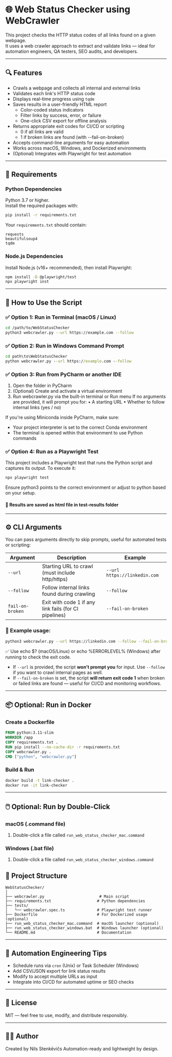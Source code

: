 # 🌐 Web Status Checker using WebCrawler

This project checks the HTTP status codes of all links found on a given webpage.  
It uses a web crawler approach to extract and validate links — ideal for automation engineers, QA testers, SEO audits, and developers.

---

## 🔍 Features

- Crawls a webpage and collects all internal and external links
- Validates each link's HTTP status code
- Displays real-time progress using `tqdm`
- Saves results in a user-friendly HTML report
  - Color-coded status indicators
  - Filter links by success, error, or failure
  - One-click CSV export for offline analysis
- Returns appropriate exit codes for CI/CD or scripting
  - 0 if all links are valid
  - 1 if broken links are found (with --fail-on-broken)
- Accepts command-line arguments for easy automation
- Works across macOS, Windows, and Dockerized environments
- (Optional) Integrates with Playwright for test automation

---

## 🧰 Requirements

### Python Dependencies

Python 3.7 or higher.  
Install the required packages with:

```bash
pip install -r requirements.txt
```

Your `requirements.txt` should contain:

```
requests
beautifulsoup4
tqdm
```

### Node.js Dependencies
Install Node.js (v16+ recommended), then install Playwright:

```bash
npm install -D @playwright/test
npx playwright inst
```
---

## 🚀 How to Use the Script

### ✅ Option 1: Run in Terminal (macOS / Linux)

```bash
cd /path/to/WebStatusChecker
python3 webcrawler.py --url https://example.com --follow
```

### ✅ Option 2: Run in Windows Command Prompt

```cmd
cd path\to\WebStatusChecker
python webcrawler.py --url https://example.com --follow
```

### ✅ Option 3: Run from PyCharm or another IDE

1.	Open the folder in PyCharm
2. (Optional) Create and activate a virtual environment
3. Run webcrawler.py via the built-in terminal or Run menu
If no arguments are provided, it will prompt you for:
	•	A starting URL
	•	Whether to follow internal links (yes / no)

If you're using Miniconda inside PyCharm, make sure:
- Your project interpreter is set to the correct Conda environment
- The terminal is opened within that environment to use Python commands

### ✅ Option 4: Run as a Playwright Test
This project includes a Playwright test that runs the Python script and captures its output.
To execute it:
```bash
npx playwright test
```
Ensure python3 points to the correct environment or adjust to python based on your setup.

#### 📝 Results are saved as html file in test-results folder

---

## ⚙️ CLI Arguments

You can pass arguments directly to skip prompts, useful for automated tests or scripting:

| Argument | Description                                           | Example                       |
|--------|-------------------------------------------------------|-------------------------------|
| `--url` | Starting URL to crawl (must include http/https)      | `--url https://linkedin.com`  |
| `--follow` | Follow internal links found during crawling           | `--follow`                    |
| `fail-on-broken`     | Exit with code 1 if any link fails (for CI pipelines)           | `--fail-on-broken`                            |

### 🔧 Example usage:
```bash
python3 webcrawler.py --url https://linkedin.com --follow --fail-on-broken
```
✅ Use echo $? (macOS/Linux) or echo %ERRORLEVEL% (Windows) after running to check the exit code.

* If `--url` is provided, the script **won’t prompt you** for input. Use `--follow` if you want to crawl internal pages as well.
* If `--fail-on-broken` is set, the script **will return exit code 1** when broken or failed links are found — useful for CI/CD and monitoring workflows.
---

## 📦 Optional: Run in Docker

### Create a Dockerfile

```Dockerfile
FROM python:3.11-slim
WORKDIR /app
COPY requirements.txt .
RUN pip install --no-cache-dir -r requirements.txt
COPY webcrawler.py .
CMD ["python", "webcrawler.py"]
```

### Build & Run

```bash
docker build -t link-checker .
docker run -it link-checker
```

---

## 🖱️ Optional: Run by Double-Click

### macOS (.command file)

1. Double-click a file called `run_web_status_checker_mac.command`

### Windows (.bat file)

1. Double-click a file called `run_web_status_checker_windows.command`


## 📁 Project Structure

```
WebStatusChecker/
│
├── webcrawler.py                        # Main script
├── requirements.txt                    # Python dependencies
├── tests/
│   └── webcrawler.spec.ts              # Playwright test runner
├── Dockerfile                          # For Dockerized usage (optional)
├── run_web_status_checker_mac.command  # macOS launcher (optional)
├── run_web_status_checker_windows.bat  # Windows launcher (optional)
└── README.md                           # Documentation
```

---

## 🧪 Automation Engineering Tips

- Schedule runs via `cron` (Unix) or Task Scheduler (Windows)
- Add CSV/JSON export for link status results
- Modify to accept multiple URLs as input
- Integrate into CI/CD for automated uptime or SEO checks

---

## 📜 License

MIT — feel free to use, modify, and distribute responsibly.

---

## 👨‍🔧 Author

Created by Nils Stenkēvičs 
Automation-ready and lightweight by design.